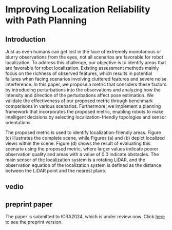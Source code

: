 # Improving Localization Reliability with Path Planning
## Introduction
Just as even humans can get lost in the face of extremely monotonous or blurry observations from the eyes, not all scenarios are favorable for robot localization. To address this challenge, our objective is to identify areas that are favorable for robot localization. Existing assessment methods mainly focus on the richness of observed features, which results in potential failures when facing scenarios involving cluttered features and severe noise interference. In this paper, we propose a metric that considers these factors by introducing perturbations into the observations and analyzing how the intensity and direction of the perturbations affect pose estimation. We validate the effectiveness of our proposed metric through benchmark comparisons in various scenarios. Furthermore, we implement a planning framework that incorporates the proposed metric, enabling robots to make intelligent decisions by selecting localization-friendly topologies and sensor orientations.

The proposed metric is used to identify localization-friendly areas. Figure (c) illustrates the complete scene, while Figures (a) and (b) depict localized views within the scene. Figure (d) shows the result of evaluating this scenario using the proposed metric, where larger values indicate poorer observation quality and areas with a value of $0.0$ indicate obstacles. The main sensor of the localization system is a rotating LiDAR, and the observation equation of the localization system is defined as the distance between the LiDAR point and the nearest plane.
## vedio


## preprint paper
The paper is submitted to ICRA2024, which is under review now. Click [here](archieve/preprint.pdf) to see the preprint version.
